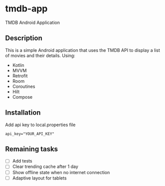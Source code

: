 # tmdb-app
TMDB Android Application

## Description
This is a simple Android application that uses the TMDB API to display a list of movies and their details.
Using:
- Kotlin
- MVVM
- Retrofit
- Room
- Coroutines
- Hilt
- Compose

## Installation

Add api key to local.properties file
```
api_key="YOUR_API_KEY"
```

## Remaining tasks
- [ ] Add tests
- [ ] Clear trending cache after 1 day
- [ ] Show offline state when no internet connection
- [ ] Adaptive layout for tablets